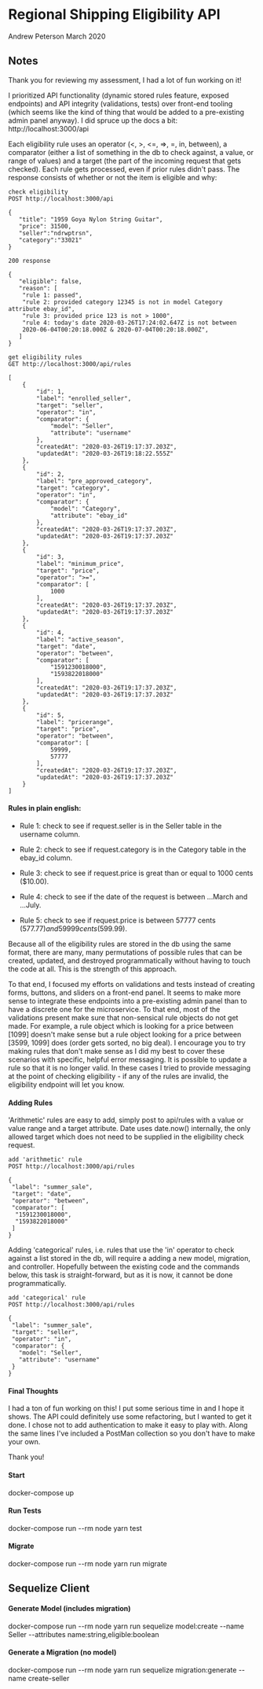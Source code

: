 # Regional Shipping Eligibility API
Andrew Peterson March 2020

## Notes

Thank you for reviewing my assessment, I had a lot of fun working on it!

I prioritized API functionality (dynamic stored rules feature, exposed endpoints) and API integrity (validations, tests) over front-end tooling (which seems like the kind of thing that would be added to a pre-existing admin panel anyway). I did spruce up the docs a bit: http://localhost:3000/api

Each eligibility rule uses an operator (<, >, <=, =>, =, in, between), a comparator (either a list of something in the db to check against, a value, or range of values) and a target (the part of the incoming request that gets checked). Each rule gets processed, even if prior rules didn't pass. The response consists of whether or not the item is eligible and why:



```
check eligibility
POST http://localhost:3000/api

{
   "title": "1959 Goya Nylon String Guitar",
   "price": 31500,
   "seller":"ndrwptrsn",
   "category":"33021"
}

200 response

{
   "eligible": false,
   "reason": [
    "rule 1: passed",
    "rule 2: provided category 12345 is not in model Category attribute ebay_id",
    "rule 3: provided price 123 is not > 1000",
    "rule 4: today's date 2020-03-26T17:24:02.647Z is not between
    2020-06-04T00:20:18.000Z & 2020-07-04T00:20:18.000Z",
   ]
}
```

```
get eligibility rules
GET http://localhost:3000/api/rules

[
    {
        "id": 1,
        "label": "enrolled_seller",
        "target": "seller",
        "operator": "in",
        "comparator": {
            "model": "Seller",
            "attribute": "username"
        },
        "createdAt": "2020-03-26T19:17:37.203Z",
        "updatedAt": "2020-03-26T19:18:22.555Z"
    },
    {
        "id": 2,
        "label": "pre_approved_category",
        "target": "category",
        "operator": "in",
        "comparator": {
            "model": "Category",
            "attribute": "ebay_id"
        },
        "createdAt": "2020-03-26T19:17:37.203Z",
        "updatedAt": "2020-03-26T19:17:37.203Z"
    },
    {
        "id": 3,
        "label": "minimum_price",
        "target": "price",
        "operator": ">=",
        "comparator": [
            1000
        ],
        "createdAt": "2020-03-26T19:17:37.203Z",
        "updatedAt": "2020-03-26T19:17:37.203Z"
    },
    {
        "id": 4,
        "label": "active_season",
        "target": "date",
        "operator": "between",
        "comparator": [
            "1591230018000",
            "1593822018000"
        ],
        "createdAt": "2020-03-26T19:17:37.203Z",
        "updatedAt": "2020-03-26T19:17:37.203Z"
    },
    {
        "id": 5,
        "label": "pricerange",
        "target": "price",
        "operator": "between",
        "comparator": [
            59999,
            57777
        ],
        "createdAt": "2020-03-26T19:17:37.203Z",
        "updatedAt": "2020-03-26T19:17:37.203Z"
    }
]
```

#### Rules in plain english:

* Rule 1: check to see if request.seller is in the Seller table in the username column.

* Rule 2: check to see if request.category is in the Category table in the ebay_id column.

* Rule 3: check to see if request.price is great than or equal to 1000 cents ($10.00).

* Rule 4: check to see if the date of the request is between ...March and ...July.

* Rule 5: check to see if request.price is between 57777 cents ($577.77) and 59999 cents ($599.99).

Because all of the eligibility rules are stored in the db using the same format, there are many, many permutations of possible rules that can be created, updated, and destroyed programmatically without having to touch the code at all. This is the strength of this approach.

To that end, I focused my efforts on validations and tests instead of creating forms, buttons, and sliders on a front-end panel. It seems to make more sense to integrate these endpoints into a pre-existing admin panel than to have a discrete one for the microservice. To that end, most of the validations present make sure that non-sensical rule objects do not get made. For example, a rule object which is looking for a price between [1099] doesn't make sense but a rule object looking for a price between [3599, 1099] does (order gets sorted, no big deal). I encourage you to try making rules that don't make sense as I did my best to cover these scenarios with specific, helpful error messaging. It is possible to update a rule so that it is no longer valid. In these cases I tried to provide messaging at the point of checking eligibility - if any of the rules are invalid, the eligibility endpoint will let you know.

#### Adding Rules

'Arithmetic' rules are easy to add, simply post to api/rules with a value or value range and a target attribute. Date uses date.now() internally, the only allowed target which does not need to be supplied in the eligibility check request.

```
add 'arithmetic' rule
POST http://localhost:3000/api/rules

{
 "label": "summer_sale",
 "target": "date",
 "operator": "between",
 "comparator": [
  "1591230018000",
  "1593822018000"
 ]
}
```

Adding 'categorical' rules, i.e. rules that use the 'in' operator to check against a list stored in the db, will require a adding a new model, migration, and controller. Hopefully between the existing code and the commands below, this task is straight-forward, but as it is now, it cannot be done programmatically.

```
add 'categorical' rule
POST http://localhost:3000/api/rules

{
 "label": "summer_sale",
 "target": "seller",
 "operator": "in",
 "comparator": {
   "model": "Seller",
   "attribute": "username"
 }
}
```

#### Final Thoughts

I had a ton of fun working on this! I put some serious time in and I hope it shows. The API could definitely use some refactoring, but I wanted to get it done. I chose not to add authentication to make it easy to play with. Along the same lines I've included a PostMan collection so you don't have to make your own.

Thank you!

#### Start
docker-compose up

#### Run Tests
docker-compose run --rm node yarn test

#### Migrate
docker-compose run --rm node yarn run migrate

## Sequelize Client

#### Generate Model (includes migration)
docker-compose run --rm node yarn run sequelize model:create  --name Seller --attributes name:string,eligible:boolean

#### Generate a Migration (no model)
docker-compose run --rm node yarn run sequelize migration:generate --name create-seller
